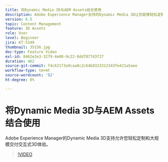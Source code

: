 ```yaml
---
title: 将Dynamic Media 3D与AEM Assets结合使用
description: Adobe Experience Manager支持的Dynamic Media 3D让您能够轻松定制和大规模交付交互式3D体验
version: 6.5
topic: Content Management
feature: 3D Assets
role: User
level: Beginner
jira: KT-5349
thumbnail: 35156.jpg
doc-type: Feature Video
exl-id: 8462e2e3-3279-4e80-9c22-0dd7077d3f27
duration: 462
source-git-commit: f4c621f3a9caa8c2c64b8323312343fe421a5aee
workflow-type: tm+mt
source-wordcount: '52'
ht-degree: 0%

---
```


# 将Dynamic Media 3D与AEM Assets结合使用

Adobe Experience Manager的Dynamic Media 3D支持允许您轻松定制和大规模交付交互式3D体验。

>[!VIDEO](https://video.tv.adobe.com/v/35156?quality=12&learn=on)
